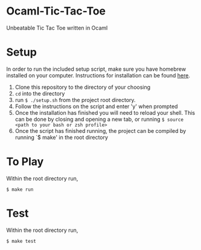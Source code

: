 # Ocaml-Tic-Tac-Toe
Unbeatable Tic Tac Toe written in Ocaml

# Setup
In order to run the included setup script, make sure you have homebrew installed on your computer. Instructions for installation can be found [here](http://brew.sh/).

1. Clone this repository to the directory of your choosing
2. `cd` into the directory
3. run `$ ./setup.sh` from the project root directory.
4. Follow the instructions on the script and enter 'y' when prompted
5. Once the installation has finished you will need to reload your shell. This can be done by closing and opening a new tab, or running `$ source <path to your bash or zsh profile>`
6. Once the script has finished running, the project can be compiled by running `$ make' in the root directory

# To Play
Within the root directory run,
```
$ make run
```

# Test
Within the root directory run,
```
$ make test
```
